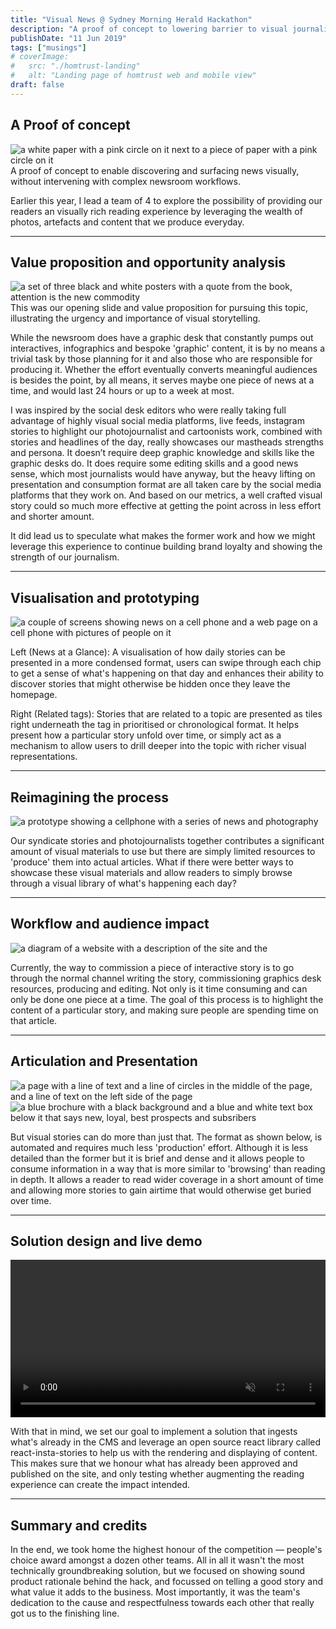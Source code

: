 ```yaml
---
title: "Visual News @ Sydney Morning Herald Hackathon"
description: "A proof of concept to lowering barrier to visual journalism"
publishDate: "11 Jun 2019"
tags: ["musings"]
# coverImage:
#   src: "./homtrust-landing"
#   alt: "Landing page of homtrust web and mobile view"
draft: false
---
```


## A Proof of concept

![a white paper with a pink circle on it next to a piece of paper with a pink circle on it](https://res.cloudinary.com/ddgt1wiwm/image/upload/f_auto,q_auto/v1/twenty-four-assets/smh-landing)
A proof of concept to enable discovering and surfacing news visually, without intervening with complex newsroom workflows.

Earlier this year, I lead a team of 4 to explore the possibility of providing our readers an visually rich reading experience by leveraging the wealth of photos, artefacts and content that we produce everyday.

---

## Value proposition and opportunity analysis

![a set of three black and white posters with a quote from the book, attention is the new commodity](https://res.cloudinary.com/ddgt1wiwm/image/upload/f_auto,q_auto/v1/twenty-four-assets/smh-valueProp)
This was our opening slide and value proposition for pursuing this topic, illustrating the urgency and importance of visual storytelling.

While the newsroom does have a graphic desk that constantly pumps out interactives, infographics and bespoke 'graphic' content, it is by no means a trivial task by those planning for it and also those who are responsible for producing it. Whether the effort eventually converts meaningful audiences is besides the point, by all means, it serves maybe one piece of news at a time, and would last 24 hours or up to a week at most.

I was inspired by the social desk editors who were really taking full advantage of highly visual social media platforms, live feeds, instagram stories to highlight our photojournalist and cartoonists work, combined with stories and headlines of the day, really showcases our mastheads strengths and persona. It doesn’t require deep graphic knowledge and skills like the graphic desks do. It does require some editing skills and a good news sense, which most journalists would have anyway, but the heavy lifting on presentation and consumption format are all taken care by the social media platforms that they work on. And based on our metrics, a well crafted visual story could so much more effective at getting the point across in less effort and shorter amount.

It did lead us to speculate what makes the former work and how we might leverage this experience to continue building brand loyalty and showing the strength of our journalism.

---

## Visualisation and prototyping

![a couple of screens showing news on a cell phone and a web page on a cell phone with pictures of people on it](https://res.cloudinary.com/ddgt1wiwm/image/upload/f_auto,q_auto/v1/twenty-four-assets/smh-prototyping)

Left (News at a Glance): A visualisation of how daily stories can be presented in a more condensed format, users can swipe through each chip to get a sense of what's happening on that day and enhances their ability to discover stories that might otherwise be hidden once they leave the homepage.

Right (Related tags): Stories that are related to a topic are presented as tiles right underneath the tag in prioritised or chronological format. It helps present how a particular story unfold over time, or simply act as a mechanism to allow users to drill deeper into the topic with richer visual representations.

---

## Reimagining the process

![a prototype showing a cellphone with a series of news and photography](https://res.cloudinary.com/ddgt1wiwm/image/upload/f_auto,q_auto/v1/twenty-four-assets/smh-viewStories)

Our syndicate stories and photojournalists together contributes a significant amount of visual materials to use but there are simply limited resources to 'produce' them into actual articles. What if there were better ways to showcase these visual materials and allow readers to simply browse through a visual library of what's happening each day?

---

## Workflow and audience impact

![a diagram of a website with a description of the site and the](https://res.cloudinary.com/ddgt1wiwm/image/upload/f_auto,q_auto/v1/twenty-four-assets/smh-audienceDiagram)

Currently, the way to commission a piece of interactive story is to go through the normal channel writing the story, commissioning graphics desk resources, producing and editing. Not only is it time consuming and can only be done one piece at a time. The goal of this process is to highlight the content of a particular story, and making sure people are spending time on that article.

---

## Articulation and Presentation

![a page with a line of text and a line of circles in the middle of the page, and a line of text on the left side of the page](https://res.cloudinary.com/ddgt1wiwm/image/upload/f_auto,q_auto/v1/twenty-four-assets/smh-articulate)
![a blue brochure with a black background and a blue and white text box below it that says new, loyal, best prospects and subsribers](https://res.cloudinary.com/ddgt1wiwm/image/upload/f_auto,q_auto/v1/twenty-four-assets/smh-articulatePresent)

But visual stories can do more than just that. The format as shown below, is automated and requires much less 'production' effort. Although it is less detailed than the former but it is brief and dense and it allows people to consume information in a way that is more similar to 'browsing' than reading in depth. It allows a reader to read wider coverage in a short amount of time and allowing more stories to gain airtime that would otherwise get buried over time.

---

## Solution design and live demo

<video width="100%" autoplay loop muted >
    <source  src="https://res.cloudinary.com/ddgt1wiwm/video/upload/f_auto:video,q_auto/v1/twenty-four-assets/smh-demo" type="video/mp4" > 
</video>

With that in mind, we set our goal to implement a solution that ingests what's already in the CMS and leverage an open source react library called react-insta-stories to help us with the rendering and displaying of content. This makes sure that we honour what has already been approved and published on the site, and only testing whether augmenting the reading experience can create the impact intended.

---

## Summary and credits

In the end, we took home the highest honour of the competition — people's choice award amongst a dozen other teams. All in all it wasn't the most technically groundbreaking solution, but we focused on showing sound product rationale behind the hack, and focussed on telling a good story and what value it adds to the business. Most importantly, it was the team's dedication to the cause and respectfulness towards each other that really got us to the finishing line.
